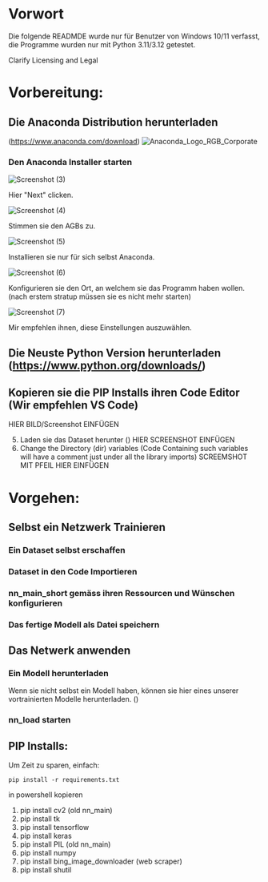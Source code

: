 # Vorwort
Die folgende READMDE wurde nur für Benutzer von Windows 10/11 verfasst, die Programme wurden nur mit Python 3.11/3.12 getestet. 

Clarify Licensing and Legal



# Vorbereitung:
## Die Anaconda Distribution herunterladen 
(https://www.anaconda.com/download)
   ![Anaconda_Logo_RGB_Corporate](https://github.com/Yoichiro1/Neuronales-Netzwerk/assets/158302206/a3ec9da3-e883-493f-9fbf-dfd9866e5af5)

### Den Anaconda Installer starten


![Screenshot (3)](https://github.com/Yoichiro1/Neuronales-Netzwerk/assets/158302206/60558f8e-0d72-43f4-a420-51300d460938)

Hier "Next" clicken.



![Screenshot (4)](https://github.com/Yoichiro1/Neuronales-Netzwerk/assets/158302206/6c9a5c54-379b-4755-9357-e28a2fddc537)

Stimmen sie den AGBs zu.



![Screenshot (5)](https://github.com/Yoichiro1/Neuronales-Netzwerk/assets/158302206/7cf7f7c2-fcc3-4c4a-b7be-b50857d9212d)

Installieren sie nur für sich selbst Anaconda.




![Screenshot (6)](https://github.com/Yoichiro1/Neuronales-Netzwerk/assets/158302206/50bb9cca-d802-4ccb-8803-29836e98ceef)

Konfigurieren sie den Ort, an welchem sie das Programm haben wollen. (nach erstem stratup müssen sie es nicht mehr starten)


![Screenshot (7)](https://github.com/Yoichiro1/Neuronales-Netzwerk/assets/158302206/0f588711-36b8-42f1-9349-d5006df90a2b)

Mir empfehlen ihnen, diese Einstellungen auszuwählen.




## Die Neuste Python Version herunterladen (https://www.python.org/downloads/)

## Kopieren sie die PIP Installs ihren Code Editor (Wir empfehlen VS Code)
   HIER BILD/Screenshot EINFÜGEN
 

5. Laden sie das Dataset herunter ()
   HIER SCREENSHOT EINFÜGEN
6. Change the Directory (dir) variables (Code Containing such variables will have a comment just under all the library imports)
SCREEMSHOT MIT PFEIL HIER EINFÜGEN




# Vorgehen:
## Selbst ein Netzwerk Trainieren

### Ein Dataset selbst erschaffen

### Dataset in den Code Importieren

### nn_main_short gemäss ihren Ressourcen und Wünschen konfigurieren

### Das fertige Modell als Datei speichern


## Das Netwerk anwenden

### Ein Modell herunterladen

Wenn sie nicht selbst ein Modell haben, können sie hier eines unserer vortrainierten Modelle herunterladen. ()

### nn_load starten







## PIP Installs:

Um Zeit zu sparen, einfach: 

```
pip install -r requirements.txt
```
in powershell kopieren

1.  pip install cv2 (old nn_main)
2.  pip install tk
3.  pip install tensorflow
4.  pip install keras
5.  pip install PIL (old nn_main)
6.  pip install numpy
7.  pip install bing_image_downloader (web scraper)
8.  pip install shutil

